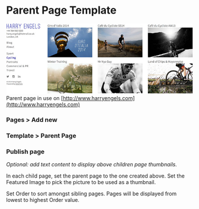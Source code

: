 # Parent Page Template
![Harry Engels parent page example](img/harry-parent.jpg)
Parent page in use on [http://www.harryengels.com](http://www.harryengels.com)

### Pages > Add new
### Template > Parent Page
### Publish page

_Optional: add text content to display above children page thumbnails._

In each child page, set the parent page to the one created above. Set the Featured Image to pick the picture to be used as a thumbnail.

Set Order to sort amongst sibling pages. Pages will be displayed from lowest to highest Order value.
